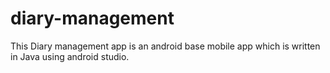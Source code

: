 # diary-management
This Diary management app is an android base mobile app which is written in Java using android studio.
